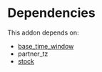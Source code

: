 # Dependencies

This addon depends on:

- [base_time_window](https://github.com/bringout/oca-technical)
- partner_tz
- [stock](https://github.com/bringout/oca-ocb-warehouse/tree/9b14fcb23c7ebeb2f1d8695642aaa941064d4d00/odoo-bringout-oca-ocb-stock)
